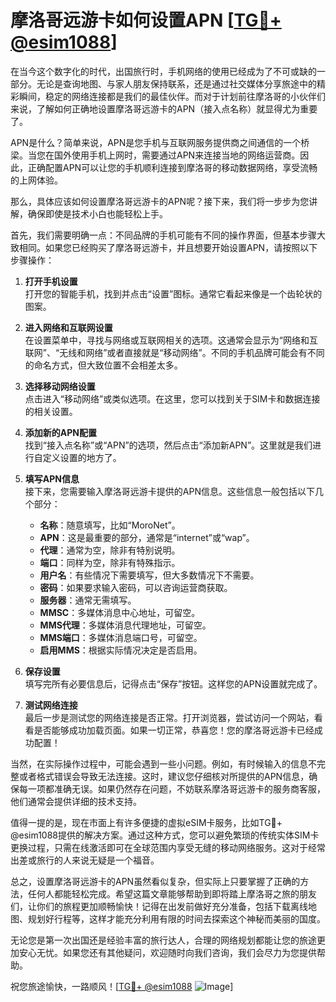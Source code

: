 # 摩洛哥远游卡如何设置APN [[TG💪+ @esim1088](https://t.me/s/esim1088)]

在当今这个数字化的时代，出国旅行时，手机网络的使用已经成为了不可或缺的一部分。无论是查询地图、与家人朋友保持联系，还是通过社交媒体分享旅途中的精彩瞬间，稳定的网络连接都是我们的最佳伙伴。而对于计划前往摩洛哥的小伙伴们来说，了解如何正确地设置摩洛哥远游卡的APN（接入点名称）就显得尤为重要了。

APN是什么？简单来说，APN是您手机与互联网服务提供商之间通信的一个桥梁。当您在国外使用手机上网时，需要通过APN来连接当地的网络运营商。因此，正确配置APN可以让您的手机顺利连接到摩洛哥的移动数据网络，享受流畅的上网体验。

那么，具体应该如何设置摩洛哥远游卡的APN呢？接下来，我们将一步步为您讲解，确保即使是技术小白也能轻松上手。

首先，我们需要明确一点：不同品牌的手机可能有不同的操作界面，但基本步骤大致相同。如果您已经购买了摩洛哥远游卡，并且想要开始设置APN，请按照以下步骤操作：

1. **打开手机设置**  
   打开您的智能手机，找到并点击“设置”图标。通常它看起来像是一个齿轮状的图案。

2. **进入网络和互联网设置**  
   在设置菜单中，寻找与网络或互联网相关的选项。这通常会显示为“网络和互联网”、“无线和网络”或者直接就是“移动网络”。不同的手机品牌可能会有不同的命名方式，但大致位置不会相差太多。

3. **选择移动网络设置**  
   点击进入“移动网络”或类似选项。在这里，您可以找到关于SIM卡和数据连接的相关设置。

4. **添加新的APN配置**  
   找到“接入点名称”或“APN”的选项，然后点击“添加新APN”。这里就是我们进行自定义设置的地方了。

5. **填写APN信息**  
   接下来，您需要输入摩洛哥远游卡提供的APN信息。这些信息一般包括以下几个部分：
   - **名称**：随意填写，比如“MoroNet”。
   - **APN**：这是最重要的部分，通常是“internet”或“wap”。
   - **代理**：通常为空，除非有特别说明。
   - **端口**：同样为空，除非有特殊指示。
   - **用户名**：有些情况下需要填写，但大多数情况下不需要。
   - **密码**：如果要求输入密码，可以咨询运营商获取。
   - **服务器**：通常无需填写。
   - **MMSC**：多媒体消息中心地址，可留空。
   - **MMS代理**：多媒体消息代理地址，可留空。
   - **MMS端口**：多媒体消息端口号，可留空。
   - **启用MMS**：根据实际情况决定是否启用。

6. **保存设置**  
   填写完所有必要信息后，记得点击“保存”按钮。这样您的APN设置就完成了。

7. **测试网络连接**  
   最后一步是测试您的网络连接是否正常。打开浏览器，尝试访问一个网站，看看是否能够成功加载页面。如果一切正常，恭喜您！您的摩洛哥远游卡已经成功配置！

当然，在实际操作过程中，可能会遇到一些小问题。例如，有时候输入的信息不完整或者格式错误会导致无法连接。这时，建议您仔细核对所提供的APN信息，确保每一项都准确无误。如果仍然存在问题，不妨联系摩洛哥远游卡的服务商客服，他们通常会提供详细的技术支持。

值得一提的是，现在市面上有许多便捷的虚拟eSIM卡服务，比如TG💪+ @esim1088提供的解决方案。通过这种方式，您可以避免繁琐的传统实体SIM卡更换过程，只需在线激活即可在全球范围内享受无缝的移动网络服务。这对于经常出差或旅行的人来说无疑是一个福音。

总之，设置摩洛哥远游卡的APN虽然看似复杂，但实际上只要掌握了正确的方法，任何人都能轻松完成。希望这篇文章能够帮助到即将踏上摩洛哥之旅的朋友们，让你们的旅程更加顺畅愉快！记得在出发前做好充分准备，包括下载离线地图、规划好行程等，这样才能充分利用有限的时间去探索这个神秘而美丽的国度。

无论您是第一次出国还是经验丰富的旅行达人，合理的网络规划都能让您的旅途更加安心无忧。如果您还有其他疑问，欢迎随时向我们咨询，我们会尽力为您提供帮助。

祝您旅途愉快，一路顺风！[[TG💪+ @esim1088](https://t.me/s/esim1088) ![Image](https://i.postimg.cc/4NQfJmqS/Snipaste-2025-05-13-00-14-12.png)]